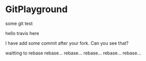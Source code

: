 # GitPlayground
some git test

hello travis here

I have add some commit after your fork. Can you see that?

waitting to rebase
rebase...
rebase...
rebase...
rebase...
rebase...
